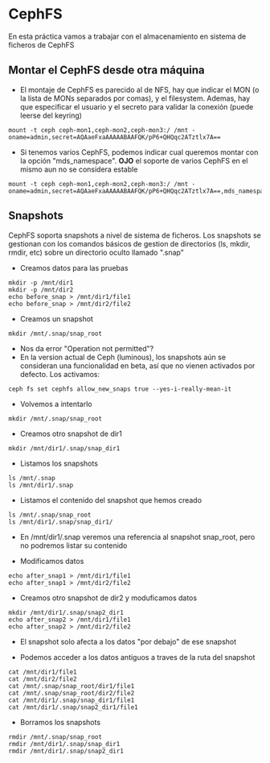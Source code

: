 # CephFS

En esta práctica vamos a trabajar con el almacenamiento en sistema de ficheros de CephFS

## Montar el CephFS desde otra máquina

  * El montaje de CephFS es parecido al de NFS, hay que indicar el MON (o la lista de MONs separados por comas), y el filesystem. Ademas, hay que especificar el usuario y el secreto para validar la conexión (puede leerse del keyring)

```
mount -t ceph ceph-mon1,ceph-mon2,ceph-mon3:/ /mnt -oname=admin,secret=AQAaeFxaAAAAABAAFQK/pP6+QHQqc2ATztlx7A==
```

  * Si tenemos varios CephFS, podemos indicar cual queremos montar con la opción "mds_namespace". **OJO** el soporte de varios CephFS en el mismo aun no se considera estable

```
mount -t ceph ceph-mon1,ceph-mon2,ceph-mon3:/ /mnt -oname=admin,secret=AQAaeFxaAAAAABAAFQK/pP6+QHQqc2ATztlx7A==,mds_namespace=fs2
```

## Snapshots

CephFS soporta snapshots a nivel de sistema de ficheros. Los snapshots se gestionan con los comandos básicos de gestion de directorios (ls, mkdir, rmdir, etc) sobre un directorio oculto llamado ".snap"

  * Creamos datos para las pruebas

```
mkdir -p /mnt/dir1
mkdir -p /mnt/dir2
echo before_snap > /mnt/dir1/file1
echo before_snap > /mnt/dir2/file2
```

  * Creamos un snapshot

```
mkdir /mnt/.snap/snap_root
```

  * Nos da error "Operation not permitted"?
  * En la version actual de Ceph (luminous), los snapshots aún se consideran una funcionalidad en beta, así que no vienen activados por defecto. Los activamos:

```
ceph fs set cephfs allow_new_snaps true --yes-i-really-mean-it
```

  * Volvemos a intentarlo

```
mkdir /mnt/.snap/snap_root
```

  * Creamos otro snapshot de dir1

```
mkdir /mnt/dir1/.snap/snap_dir1
```

  * Listamos los snapshots

```
ls /mnt/.snap
ls /mnt/dir1/.snap
```

  * Listamos el contenido del snapshot que hemos creado

```
ls /mnt/.snap/snap_root
ls /mnt/dir1/.snap/snap_dir1/
```

  * En /mnt/dir1/.snap veremos una referencia al snapshot snap_root, pero no podremos listar su contenido

  * Modificamos datos

```
echo after_snap1 > /mnt/dir1/file1
echo after_snap1 > /mnt/dir2/file2
```

  * Creamos otro snapshot de dir2 y moduficamos datos

```
mkdir /mnt/dir1/.snap/snap2_dir1
echo after_snap2 > /mnt/dir1/file1
echo after_snap2 > /mnt/dir2/file2
```

  * El snapshot solo afecta a los datos "por debajo" de ese snapshot

  * Podemos acceder a los datos antiguos a traves de la ruta del snapshot

```
cat /mnt/dir1/file1
cat /mnt/dir2/file2
cat /mnt/.snap/snap_root/dir1/file1
cat /mnt/.snap/snap_root/dir2/file2
cat /mnt/dir1/.snap/snap_dir1/file1
cat /mnt/dir1/.snap/snap2_dir1/file1
```

  * Borramos los snapshots

```
rmdir /mnt/.snap/snap_root
rmdir /mnt/dir1/.snap/snap_dir1
rmdir /mnt/dir1/.snap/snap2_dir1
```

